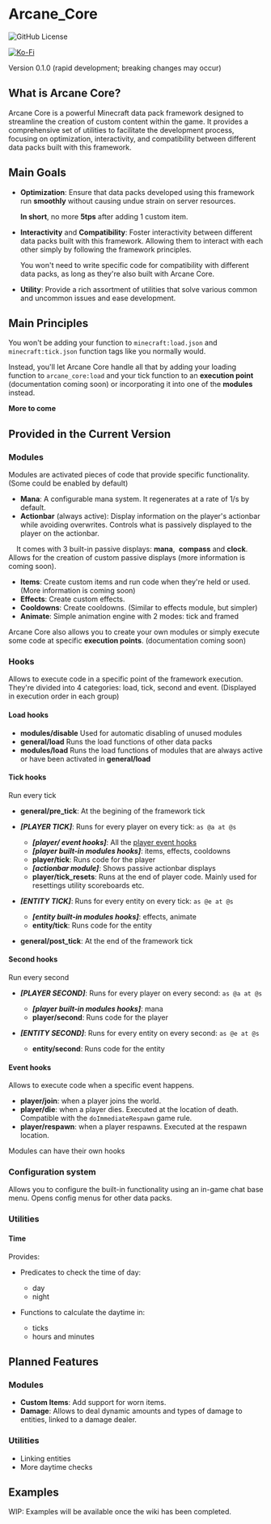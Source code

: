 # Arcane_Core

![GitHub License](https://img.shields.io/github/license/RafalBerezin/Arcane_Core?style=for-the-badge&logo=github)

<!-- uncomment when released on modrinth
![Modrinth Downloads](https://img.shields.io/modrinth/dt/sgJEFBSr?style=for-the-badge&logo=modrinth)
![Modrinth Version](https://img.shields.io/modrinth/v/sgJEFBSr?style=for-the-badge&logo=modrinth)
![Modrinth Game Versions](https://img.shields.io/modrinth/game-versions/sgJEFBSr?style=for-the-badge&logo=modrinth)

[![Download](https://img.shields.io/badge/Download-gray?style=for-the-badge&logo=modrinth)](https://modrinth.com/datapack/arcane-core/versions) -->
[![Ko-Fi](https://img.shields.io/badge/Support%20me%20on%20Ko--fi-F16061?style=for-the-badge&logo=ko-fi&logoColor=white)](https://ko-fi.com/rafalberezin)

Version 0.1.0 (rapid development; breaking changes may occur)

## What is Arcane Core?

Arcane Core is a powerful Minecraft data pack framework designed to streamline the creation of custom content within the game. It  provides a comprehensive set of utilities to facilitate the development process, focusing on optimization, interactivity, and compatibility between different data packs built with this framework.

## Main Goals

- **Optimization**: Ensure that data packs developed using this framework run **smoothly** without causing undue strain on server resources.
    
    **In short**, no more **5tps** after adding 1 custom item.

- **Interactivity** and **Compatibility**: Foster interactivity between different data packs built with this framework. Allowing them to interact with each other simply by following the framework principles.

    You won't need to write specific code for compatibility with different data packs, as long as they're also built with Arcane Core.

- **Utility**: Provide a rich assortment of utilities that solve various common and uncommon issues and ease development.

## Main Principles

You won't be adding your function to `minecraft:load.json` and `minecraft:tick.json` function tags like you normally would.

Instead, you'll let Arcane Core handle all that by adding your loading function to `arcane_core:load` and your tick function to an **execution point** (documentation coming soon) or incorporating it into one of the **modules** instead.

**More to come**

## Provided in the Current Version


### Modules

Modules are activated pieces of code that provide specific functionality. (Some could be enabled by default)

- **Mana**: A configurable mana system. It regenerates at a rate of 1/s by default.
- **Actionbar** (always active): Display information on the player's actionbar while avoiding overwrites. Controls what is passively displayed to the player on the actionbar.

    It comes with 3 built-in passive displays: **mana**,  **compass** and **clock**. Allows for the creation of custom passive displays (more information is coming soon).

- **Items**: Create custom items and run code when they're held or used. (More information is coming soon)
- **Effects**: Create custom effects.
- **Cooldowns**: Create cooldowns. (Similar to effects module, but simpler)
- **Animate**: Simple animation engine with 2 modes: tick and framed

Arcane Core also allows you to create your own modules or simply execute some code at specific **execution points**. (documentation coming soon)

### Hooks

Allows to execute code in a specific point of the framework execution. They're divided into 4 categories: load, tick, second and event.
(Displayed in execution order in each group)

#### Load hooks

- **modules/disable** Used for automatic disabling of unused modules
- **general/load** Runs the load functions of other data packs
- **modules/load** Runs the load functions of modules that are always active or have been activated in **general/load**

#### Tick hooks

Run every tick

- **general/pre_tick**: At the begining of the framework tick
- ***[PLAYER TICK]***: Runs for every player on every tick: `as @a at @s`
  
  - ***[player/ event hooks]***: All the [player event hooks](#event-hooks)
  - ***[player built-in modules hooks]***: items, effects, cooldowns
  - **player/tick**: Runs code for the player
  - ***[actionbar module]***: Shows passive actionbar displays
  - **player/tick_resets**: Runs at the end of player code. Mainly used for resettings utility scoreboards etc.

- ***[ENTITY TICK]***: Runs for every entity on every tick: `as @e at @s`
  
  - ***[entity built-in modules hooks]***: effects, animate
  - **entity/tick**: Runs code for the entity

- **general/post_tick**: At the end of the framework tick

#### Second hooks

Run every second

- ***[PLAYER SECOND]***: Runs for every player on every second: `as @a at @s`
  
  - ***[player built-in modules hooks]***: mana
  - **player/second**: Runs code for the player

- ***[ENTITY SECOND]***: Runs for every entity on every second: `as @e at @s`
  
  - **entity/second**: Runs code for the entity

#### Event hooks

Allows to execute code when a specific event happens.

- **player/join**: when a player joins the world.
- **player/die**: when a player dies. Executed at the location of death. Compatible with the `doImmediateRespawn` game rule.
- **player/respawn**: when a player respawns. Executed at the respawn location.

Modules can have their own hooks

### Configuration system

Allows you to configure the built-in functionality using an in-game chat base menu. Opens config menus for other data packs.

### Utilities

#### Time

Provides:

- Predicates to check the time of day:

  - day
  - night

- Functions to calculate the daytime in:

  - ticks
  - hours and minutes

## Planned Features

### Modules

- **Custom Items**: Add support for worn items.
- **Damage**: Allows to deal dynamic amounts and types of damage to entities, linked to a damage dealer.

### Utilities

- Linking entities
- More daytime checks

## Examples

WIP: Examples will be available once the wiki has been completed.
